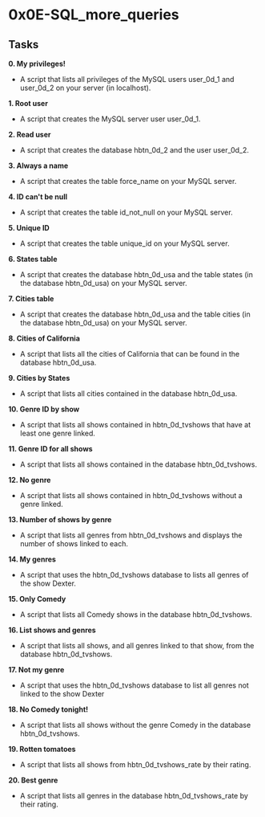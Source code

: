 # 0x0E-SQL_more_queries

## Tasks

**0. My privileges!**
* A script that lists all privileges of the MySQL users user_0d_1 and user_0d_2 on your server (in localhost).

**1. Root user**
* A script that creates the MySQL server user user_0d_1.

**2. Read user**
* A script that creates the database hbtn_0d_2 and the user user_0d_2.

**3. Always a name**
* A script that creates the table force_name on your MySQL server.

**4. ID can't be null**
* A script that creates the table id_not_null on your MySQL server.

**5. Unique ID**
* A script that creates the table unique_id on your MySQL server.

**6. States table**
* A script that creates the database hbtn_0d_usa and the table states (in the database hbtn_0d_usa) on your MySQL server.

**7. Cities table**
* A script that creates the database hbtn_0d_usa and the table cities (in the database hbtn_0d_usa) on your MySQL server.

**8. Cities of California**
* A script that lists all the cities of California that can be found in the database hbtn_0d_usa.

**9. Cities by States**
* A script that lists all cities contained in the database hbtn_0d_usa.

**10. Genre ID by show**
* A script that lists all shows contained in hbtn_0d_tvshows that have at least one genre linked.

**11. Genre ID for all shows**
* A script that lists all shows contained in the database hbtn_0d_tvshows.

**12. No genre**
* A script that lists all shows contained in hbtn_0d_tvshows without a genre linked.

**13. Number of shows by genre**
* A script that lists all genres from hbtn_0d_tvshows and displays the number of shows linked to each.

**14. My genres**
* A script that uses the hbtn_0d_tvshows database to lists all genres of the show Dexter.

**15. Only Comedy**
* A script that lists all Comedy shows in the database hbtn_0d_tvshows.

**16. List shows and genres**
* A script that lists all shows, and all genres linked to that show, from the database hbtn_0d_tvshows.

**17. Not my genre**
* A script that uses the hbtn_0d_tvshows database to list all genres not linked to the show Dexter

**18. No Comedy tonight!**
* A script that lists all shows without the genre Comedy in the database hbtn_0d_tvshows.

**19. Rotten tomatoes**
* A script that lists all shows from hbtn_0d_tvshows_rate by their rating.

**20. Best genre**
* A script that lists all genres in the database hbtn_0d_tvshows_rate by their rating.